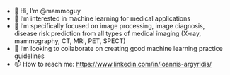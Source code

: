 - 👋 Hi, I’m @mammoguy
- 👀 I’m interested in machine learning for medical applications
- 🌱 I’m specifically focused on image processing, image diagnosis, disease risk prediction from all types of medical imaging (X-ray, mammography, CT, MRI, PET, SPECT)
- 💞️ I’m looking to collaborate on creating good machine learning practice guidelines
- 📫 How to reach me: https://www.linkedin.com/in/ioannis-argyridis/  

<!---
mammoguy/mammoguy is a ✨ special ✨ repository because its `README.md` (this file) appears on your GitHub profile.
You can click the Preview link to take a look at your changes.
--->
